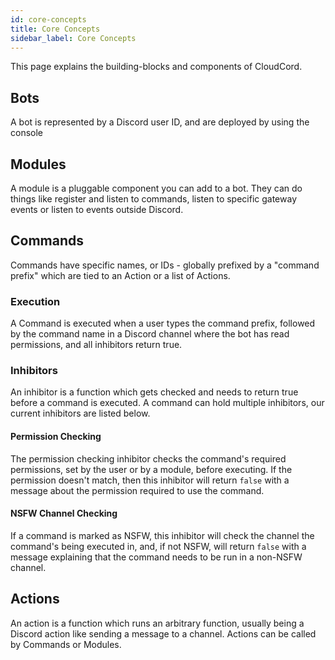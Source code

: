 ```yaml
---
id: core-concepts
title: Core Concepts
sidebar_label: Core Concepts
---
```


This page explains the building-blocks and components of CloudCord.

## Bots
A bot is represented by a Discord user ID, and are deployed by using the console

## Modules
A module is a pluggable component you can add to a bot. They can do things like register and listen to commands, listen to specific gateway events or listen to events outside Discord.

## Commands
Commands have specific names, or IDs - globally prefixed by a "command prefix" which are tied to an Action or a list of Actions.

### Execution
A Command is executed when a user types the command prefix, followed by the command name in a Discord channel where the bot has read permissions, and all inhibitors return true.

### Inhibitors
An inhibitor is a function which gets checked and needs to return true before a command is executed. A command can hold multiple inhibitors, our current inhibitors are listed below.

#### Permission Checking
The permission checking inhibitor checks the command's required permissions, set by the user or by a module, before executing. If the permission doesn't match, then this inhibitor will return `false` with a message about the permission required to use the command.

#### NSFW Channel Checking
If a command is marked as NSFW, this inhibitor will check the channel the command's being executed in, and, if not NSFW, will return `false` with a message explaining that the command needs to be run in a non-NSFW channel.


## Actions
An action is a function which runs an arbitrary function, usually being a Discord action like sending a message to a channel. Actions can be called by Commands or Modules.